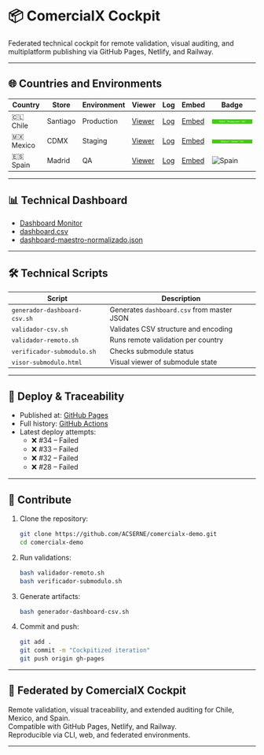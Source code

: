 # 📦 ComercialX Cockpit

Federated technical cockpit for remote validation, visual auditing, and multiplatform publishing via GitHub Pages, Netlify, and Railway.

---

## 🌐 Countries and Environments

| Country   | Store     | Environment | Viewer | Log | Embed | Badge |
|-----------|-----------|-------------|--------|-----|-------|-------|
| 🇨🇱 Chile   | Santiago  | Production  | [Viewer](visor-chile.html) | [Log](logs/log-chile.txt) | [Embed](embeds/embed-chile.html) | ![Chile](badges/badge-chile.svg) |
| 🇲🇽 Mexico  | CDMX      | Staging     | [Viewer](visor-mexico.html) | [Log](logs/log-mexico.txt) | [Embed](embeds/embed-mexico.html) | ![Mexico](badges/badge-mexico.svg) |
| 🇪🇸 Spain   | Madrid    | QA          | [Viewer](visor-espana.html) | [Log](logs/log-espana.txt) | [Embed](embeds/embed-espana.html) | ![Spain](badges/badge-españa.svg) |

---

## 📊 Technical Dashboard

- [Dashboard Monitor](dashboard-monitor.html)
- [dashboard.csv](dashboard.csv)
- [dashboard-maestro-normalizado.json](dashboard-maestro-normalizado.json)

---

## 🛠️ Technical Scripts

| Script | Description |
|--------|-------------|
| `generador-dashboard-csv.sh` | Generates `dashboard.csv` from master JSON |
| `validador-csv.sh` | Validates CSV structure and encoding |
| `validador-remoto.sh` | Runs remote validation per country |
| `verificador-submodulo.sh` | Checks submodule status |
| `visor-submodulo.html` | Visual viewer of submodule state |

---

## 🚀 Deploy & Traceability

- Published at: [GitHub Pages](https://acserne.github.io/comercialx-demo/)
- Full history: [GitHub Actions](https://github.com/ACSERNE/comercialx-demo/actions)
- Latest deploy attempts:
  - ❌ #34 – Failed
  - ❌ #33 – Failed
  - ❌ #32 – Failed
  - ❌ #28 – Failed

---

## 🤝 Contribute

1. Clone the repository:
   ```bash
   git clone https://github.com/ACSERNE/comercialx-demo.git
   cd comercialx-demo
   ```

2. Run validations:
   ```bash
   bash validador-remoto.sh
   bash verificador-submodulo.sh
   ```

3. Generate artifacts:
   ```bash
   bash generador-dashboard-csv.sh
   ```

4. Commit and push:
   ```bash
   git add .
   git commit -m "Cockpitized iteration"
   git push origin gh-pages
   ```

---

## 🧭 Federated by ComercialX Cockpit

Remote validation, visual traceability, and extended auditing for Chile, Mexico, and Spain.  
Compatible with GitHub Pages, Netlify, and Railway.  
Reproducible via CLI, web, and federated environments.

---
